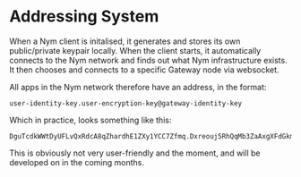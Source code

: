 # Addressing System

When a Nym client is initalised, it generates and stores its own public/private keypair locally. When the client starts, it automatically connects to the Nym network and finds out what Nym infrastructure exists. It then chooses and connects to a specific Gateway node via websocket.

All apps in the Nym network therefore have an address, in the format:

```
user-identity-key.user-encryption-key@gateway-identity-key
``` 

Which in practice, looks something like this: 

```
DguTcdkWWtDyUFLvQxRdcA8qZhardhE1ZXy1YCC7Zfmq.Dxreouj5RhQqMb3ZaAxgXFdGkmfbDKwk457FdeHGKmQQ@4kjgWmFU1tcGAZYRZR57yFuVAexjLbJ5M7jvo3X5Hkcf
```

This is obviously not very user-friendly and the moment, and will be developed on in the coming months. 